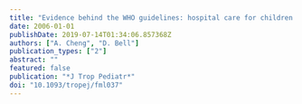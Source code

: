```yaml
---
title: "Evidence behind the WHO guidelines: hospital care for children: what is the precision of rapid diagnostic tests for malaria?"
date: 2006-01-01
publishDate: 2019-07-14T01:34:06.857368Z
authors: ["A. Cheng", "D. Bell"]
publication_types: ["2"]
abstract: ""
featured: false
publication: "*J Trop Pediatr*"
doi: "10.1093/tropej/fml037"
---
```


